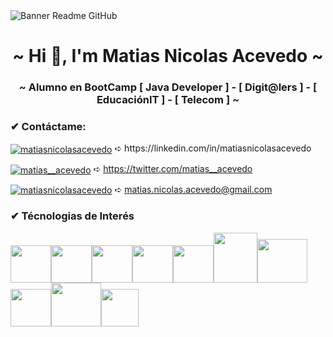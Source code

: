 <image align="center" src="https://media-exp1.licdn.com/dms/image/C4D16AQFujbKLd8CZoA/profile-displaybackgroundimage-shrink_200_800/0/1662847279795?e=1668643200&v=beta&t=WqQyc6tc1bOfI3zZ4e980q9JyhKwFR-dq1GgaDOsz8Y" alt="Banner Readme GitHub">

<h1 align="center"> ~ Hi 👋, I'm Matias Nicolas Acevedo ~ </h1>
<h3 align="center"> ~ Alumno en BootCamp [ Java Developer ] - [ Digit@lers ] - [ EducaciónIT ] - [ Telecom ] ~ </h3>

<h3 align="left">✔ Contáctame:</h3>

<p align="left">
<a href="https://linkedin.com/in/matiasnicolasacevedo" target="blank"><img align="center" src="https://img.shields.io/badge/LinkedIn-0077B5?style=for-the-badge&logo=linkedin&logoColor=white" alt="matiasnicolasacevedo" /></a> ➪ https://linkedin.com/in/matiasnicolasacevedo

<a href="https://twitter.com/matias__acevedo" target="blank"><img align="center" src="https://img.shields.io/badge/Twitter-1DA1F2?style=for-the-badge&logo=twitter&logoColor=white" alt="matias__acevedo" /></a>  ➪ https://twitter.com/matias__acevedo

<a href="mailto:matias.nicolas.acevedo@gmail.com" target="blank"><img align="center" src="https://img.shields.io/badge/Gmail-D14836?style=for-the-badge&logo=gmail&logoColor=white" alt="matiasnicolasacevedo" /></a>   ➪ matias.nicolas.acevedo@gmail.com
</p>


<h3 align="left">✔ Técnologias de Interés</h3>

<img src="https://cdn.jsdelivr.net/gh/devicons/devicon/icons/html5/html5-original.svg" width="65" height="60"/><img src="https://cdn.jsdelivr.net/gh/devicons/devicon/icons/css3/css3-original.svg" width="65" height="60"/><img src="https://cdn.jsdelivr.net/gh/devicons/devicon/icons/javascript/javascript-original.svg" width="65" height="60"/><img src="https://cdn.jsdelivr.net/gh/devicons/devicon/icons/react/react-original-wordmark.svg" width="65" height="60"/><img src="https://cdn.jsdelivr.net/gh/devicons/devicon/icons/bootstrap/bootstrap-original-wordmark.svg" width="65" height="60"/><img src="https://cdn.jsdelivr.net/gh/devicons/devicon/icons/java/java-original-wordmark.svg" width="70" height="80"/><img src="https://cdn.jsdelivr.net/gh/devicons/devicon/icons/spring/spring-original-wordmark.svg" width="80" height="70"/><img src="https://cdn.jsdelivr.net/gh/devicons/devicon/icons/git/git-original.svg" width="65" height="60"/><img src="https://cdn.jsdelivr.net/gh/devicons/devicon/icons/mysql/mysql-original-wordmark.svg" width="80" height="70"/><img src="https://www.vectorlogo.zone/logos/getpostman/getpostman-icon.svg" width="60" height="60"/>




